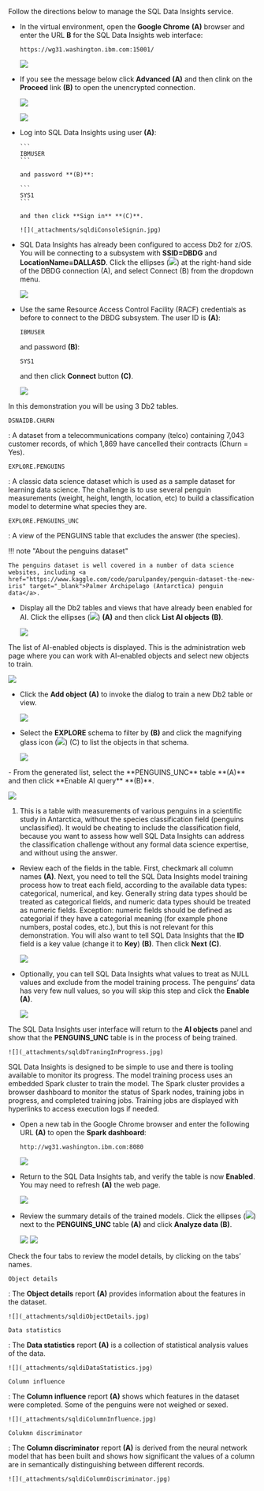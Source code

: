 Follow the directions below to manage the SQL Data Insights service.

- In the virtual environment, open the **Google Chrome** **(A)** browser and enter the URL **B** for the SQL Data Insights web interface:

    ```
    https://wg31.washington.ibm.com:15001/
    ```
    
    ![](_attachments/googleOpen.jpg)

- If you see the message below click **Advanced** **(A)** and then clink on the **Proceed** link **(B)** to open the  unencrypted connection.

     ![](_attachments/googleException.jpg)

     ![](_attachments/googleException2.jpg)

- Log into SQL Data Insights using user **(A)**:

      ```
      IBMUSER
      ```

      and password **(B)**:

      ```
      SYS1
      ```

      and then click **Sign in** **(C)**.

      ![](_attachments/sqldiConsoleSignin.jpg)

- SQL Data Insights has already been configured to access Db2 for z/OS. You will be connecting to a subsystem with **SSID=DBDG** and **LocationName=DALLASD**. Click the ellipses (![](_attachments/ellipses.png)) at the right-hand side of the DBDG connection (A), and select Connect (B) from the dropdown menu.

     ![](_attachments/sqldiConnect.jpg)

- Use the same Resource Access Control Facility (RACF) credentials as before to connect to the DBDG subsystem. The user ID is **(A)**:
  
    ```
    IBMUSER
    ```
    
     and password **(B)**:
     
     ```
     SYS1
     ```
     
     and then click **Connect** button **(C)**.

     ![](_attachments/sqldiLogin.jpg)

In this demonstration you will be using 3 Db2 tables.

`DSNAIDB.CHURN`

:   A dataset from a telecommunications company (telco) containing 7,043 customer records, of which 1,869 have cancelled their contracts (Churn = Yes).

`EXPLORE.PENGUINS`

:   A classic data science dataset which is used as a sample dataset for learning data science. The challenge is to use several penguin measurements (weight, height, length, location, etc) to build a classification model to determine what species they are.

`EXPLORE.PENGUINS_UNC`

:   A view of the PENGUINS table that excludes the answer (the species).

!!! note "About the penguins dataset"

    The penguins dataset is well covered in a number of data science websites, including <a href="https://www.kaggle.com/code/parulpandey/penguin-dataset-the-new-iris" target="_blank">Palmer Archipelago (Antarctica) penguin data</a>.

- Display all the Db2 tables and views that have already been enabled for AI. Click the ellipses (![](_attachments/ellipses.png)) **(A)** and then click **List AI objects** **(B)**.

    ![](_attachments/sqldiListAIObjects.jpg)

The list of AI-enabled objects is displayed. This is the administration web page where you can work with AI-enabled objects and select new objects to train.

![](_attachments/sqldiAllAIObjects.jpg)

- Click the **Add object** **(A)** to invoke the dialog to train a new Db2 table or view.

    ![](_attachments/sqldiAddObject.jpg)

- Select the **EXPLORE** schema to filter by **(B)** and click the magnifying glass icon (![](_attachments/magnifyingGlass.png)) (C) to list the objects in that schema.

    ![](_attachments/sqldiExploreBy.jpg)

<div class="annotate" markdown>    
- From the generated list, select the **PENGUINS_UNC** table **(A)** and then click **Enable AI query** **(B)**.
 
   ![](_attachments/sqldiEnableAIQuery.jpg)

</div>

1. This is a table with measurements of various penguins in a scientific study in Antarctica, without the species classification field (penguins unclassified). It would be cheating to include the classification field, because you want to assess how well SQL Data Insights can address the classification challenge without any formal data science expertise, and without using the answer.

- Review each of the fields in the table. First, checkmark all column names **(A)**. Next, you need to tell the SQL Data Insights model training process how to treat each field, according to the available data types: categorical, numerical, and key. Generally string data types should be treated as categorical fields, and numeric data types should be treated as numeric fields. Exception: numeric fields should be defined as categorial if they have a categorial meaning (for example phone numbers, postal codes, etc.), but this is not relevant for this demonstration. You will also want to tell SQL Data Insights that the **ID** field is a key value (change it to **Key**) **(B)**. Then click **Next** **(C)**.

    ![](_attachments/sqldiSelectColumns.jpg)

- Optionally, you can tell SQL Data Insights what values to treat as NULL values and exclude from the model training process. The penguins’ data has very few null values, so you will skip this step and click the **Enable** **(A)**.

    ![](_attachments/sqldiEnableAIQuery2.jpg)

The SQL Data Insights user interface will return to the **AI objects** panel and show that the **PENGUINS_UNC** table is in the process of being trained.

    ![](_attachments/sqldbTraningInProgress.jpg)

SQL Data Insights is designed to be simple to use and there is tooling available to monitor its progress. The model training process uses an embedded Spark cluster to train the model. The Spark cluster provides a browser dashboard to monitor the status of Spark nodes, training jobs in progress, and completed training jobs. Training jobs are displayed with hyperlinks to access execution logs if needed.

- Open a new tab in the Google Chrome browser and enter the following URL **(A)** to open the **Spark dashboard**: 

    ```
    http://wg31.washington.ibm.com:8080
    ```

    ![](_attachments/openSparkdashboard.jpg)

- Return to the SQL Data Insights tab, and verify the table is now **Enabled**. You may need to refresh **(A)** the web page.

    ![](_attachments/sqldiRefreshBrowser.jpg)

- Review the summary details of the trained models. Click the ellipses (![](_attachments/ellipses.png)) next to the **PENGUINS_UNC** table **(A)** and click **Analyze data** **(B)**.

    ![](_attachments/sqldiSummaryDetails.jpg)
    ![](_attachments/sqldiSummaryDetailAnalyze.jpg)

Check the four tabs to review the model details, by clicking on the tabs’ names.

`Object details`

:   The **Object details** report **(A)** provides information about the features in the dataset.

    ![](_attachments/sqldiObjectDetails.jpg)

`Data statistics`

:   The **Data statistics** report **(A)** is a collection of statistical analysis values of the data.

    ![](_attachments/sqldiDataStatistics.jpg)

`Column influence`

:   The **Column influence** report **(A)** shows which features in the dataset were completed. Some of the penguins were not weighed or sexed.

    ![](_attachments/sqldiColumnInfluence.jpg)

`Colukmn discriminator`

:   The **Column discriminator** report **(A)** is derived from the neural network model that has been built and shows how significant the values of a column are in semantically distinguishing between different records.

    ![](_attachments/sqldiColumnDiscriminator.jpg)

